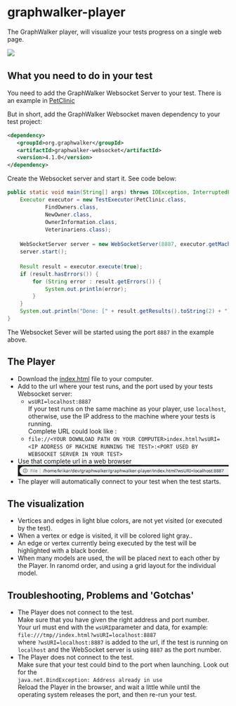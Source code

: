 # graphwalker-player

The GraphWalker player, will visualize your tests progress on a single web page.

![](gifs/gw-player-petclinic.gif)

## What you need to do in your test

You need to add the GraphWalker Websocket Server to your test. There is an example in [PetClinic](https://github.com/GraphWalker/graphwalker-example/blob/master/java-petclinic/src/main/java/com/company/runners/WebSocketApplication.java)

But in short, add the GraphWalker Websocket maven dependency to your test project:

```xml
<dependency>
   <groupId>org.graphwalker</groupId>
   <artifactId>graphwalker-websocket</artifactId>
   <version>4.1.0</version>
</dependency>
```

Create the Websocket server and start it. See code below:

```java
public static void main(String[] args) throws IOException, InterruptedException {
    Executor executor = new TestExecutor(PetClinic.class,
            FindOwners.class,
            NewOwner.class,
            OwnerInformation.class,
            Veterinariens.class);

    WebSocketServer server = new WebSocketServer(8887, executor.getMachine());
    server.start();

    Result result = executor.execute(true);
    if (result.hasErrors()) {
        for (String error : result.getErrors()) {
            System.out.println(error);
        }
    }
    System.out.println("Done: [" + result.getResults().toString(2) + "]");
}
```

The Websocket Sever will be started using the port `8887` in the example above.

## The Player

* Download the [index.html](index.html) file to your computer.
* Add to the url where your test runs, and the port used by your tests Websocket server: <br>
  * `wsURI=localhost:8887`<br>
 If your test runs on the same machine as your player, use `localhost`, otherwise, use the IP address to the machine where your tests is running.<br>
 Complete URL could look like :<br>
  * `file://<YOUR DOWNLOAD PATH ON YOUR COMPUTER>index.html?wsURI=<IP ADDRESS OF MACHINE RUNNING THE TEST>:<PORT USED BY WEBSOCKET SERVER IN YOUR TEST>`
* Use that complete url in a web browser<br>
  ![](pics/url.png)
* The player will automatically connect to your test when the test starts.

## The visualization

* Vertices and edges in light blue colors, are not yet visited (or executed by the test).
* When a vertex or edge is visited, it vill be colored light gray..
* An edge or vertex currently being executed by the test  will be highlighted with a black border.
* When many models are used, the will be placed next to each other by the Player. In ranomd order, and using a grid layout for the individual model.

## Troubleshooting, Problems and 'Gotchas'

* The Player does not connect to the test.<br>
  Make sure that you have given the right address and port number.<br>
  Your url must end with the `wsURI`parameter and data, for example:<br>
  `file:///tmp//index.html?wsURI=localhost:8887`<br>
  where `?wsURI=localhost:8887` is added to the url, if the test is running on `localhost` and the WebSocket server is using `8887` as the port number.
* The Player does not connect to the test.<br>
  Make sure that your test could bind to the port when launching. Look out for the<br>
  `java.net.BindException: Address already in use`<br>
  Reload the Player in the browser, and wait a little while until the operating system releases the port, and then re-run your test.
